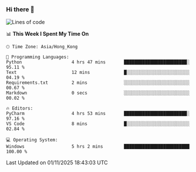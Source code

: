 ### Hi there 👋

<!--
**RoiexLee/RoiexLee** is a ✨ _special_ ✨ repository because its `README.md` (this file) appears on your GitHub profile.

Here are some ideas to get you started:

- 🔭 I’m currently working on ...
- 🌱 I’m currently learning ...
- 👯 I’m looking to collaborate on ...
- 🤔 I’m looking for help with ...
- 💬 Ask me about ...
- 📫 How to reach me: ...
- 😄 Pronouns: ...
- ⚡ Fun fact: ...
-->

<!--START_SECTION:waka-->
![Lines of code](https://img.shields.io/badge/From%20Hello%20World%20I%27ve%20Written-41.6%20thousand%20lines%20of%20code-blue)

📊 **This Week I Spent My Time On** 

```text
🕑︎ Time Zone: Asia/Hong_Kong

💬 Programming Languages: 
Python                   4 hrs 47 mins       ████████████████████████░   95.11 % 
Text                     12 mins             █░░░░░░░░░░░░░░░░░░░░░░░░   04.19 % 
Requirements.txt         2 mins              ░░░░░░░░░░░░░░░░░░░░░░░░░   00.67 % 
Markdown                 0 secs              ░░░░░░░░░░░░░░░░░░░░░░░░░   00.02 % 

🔥 Editors: 
PyCharm                  4 hrs 53 mins       ████████████████████████░   97.16 % 
VS Code                  8 mins              █░░░░░░░░░░░░░░░░░░░░░░░░   02.84 % 

💻 Operating System: 
Windows                  5 hrs 2 mins        █████████████████████████   100.00 % 
```


 Last Updated on 01/11/2025 18:43:03 UTC
<!--END_SECTION:waka-->
